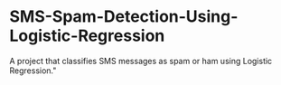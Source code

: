 # SMS-Spam-Detection-Using-Logistic-Regression
A project that classifies SMS messages as spam or ham using Logistic Regression."
